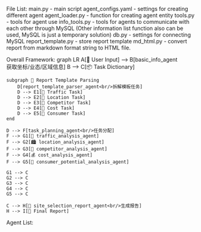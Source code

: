 File List:
main.py - main script
agent_configs.yaml - settings for creating different agent
agent_loader.py - function for creating agent entity
tools.py - tools for agent use
info_tools.py - tools for agents to communicate with each other through MySQL (Other information list function also can be used, MySQL is just a temporary solution)
db.py - settings for connecting MySQL
report_template.py - store report template
md_html.py - convert report from markdown format string to HTML file.

Overall Framework:
graph LR
    A[🧩 User Input] --> B[basic_info_agent<br/>获取坐标/业态/区域信息]
    B --> C[📦 Task Dictionary]

    subgraph 📑 Report Template Parsing
        D[report_template_parser_agent<br/>拆解模板任务]
        D --> E1[📌 Traffic Task]
        D --> E2[📌 Location Task]
        D --> E3[📌 Competitor Task]
        D --> E4[📌 Cost Task]
        D --> E5[📌 Consumer Task]
    end

    D --> F[task_planning_agent<br/>任务分配]
    F --> G1[🚦 traffic_analysis_agent]
    F --> G2[🏙 location_analysis_agent]
    F --> G3[🏪 competitor_analysis_agent]
    F --> G4[💰 cost_analysis_agent]
    F --> G5[🧍 consumer_potential_analysis_agent]

    G1 --> C
    G2 --> C
    G3 --> C
    G4 --> C
    G5 --> C

    C --> H[📝 site_selection_report_agent<br/>生成报告]
    H --> I[📄 Final Report]



Agent List:


